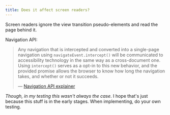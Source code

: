 ```yaml
---
title: Does it affect screen readers?
---
```


Screen readers ignore the view transition pseudo-elements and read the page behind it.

Navigation API:

> Any navigation that is intercepted and converted into a single-page navigation using `navigateEvent.intercept()` will be communicated to accessibility technology in the same way as a cross-document one. Using `intercept()` serves as a opt-in to this new behavior, and the provided promise allows the browser to know how long the navigation takes, and whether or not it succeeds.
>
> — [Navigation API explainer](https://github.com/WICG/navigation-api?tab=readme-ov-file#accessibility-technology-announcements)

_Though, in my testing this wasn't always the case_. I hope that's just because this stuff is in the early stages. When implementing, do your own testing.
